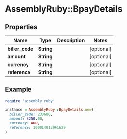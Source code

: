 # AssemblyRuby::BpayDetails

## Properties

| Name | Type | Description | Notes |
| ---- | ---- | ----------- | ----- |
| **biller_code** | **String** |  | [optional] |
| **amount** | **String** |  | [optional] |
| **currency** | **String** |  | [optional] |
| **reference** | **String** |  | [optional] |

## Example

```ruby
require 'assembly_ruby'

instance = AssemblyRuby::BpayDetails.new(
  biller_code: 230680,
  amount: $250.00,
  currency: AUD,
  reference: 100014013961629
)
```

